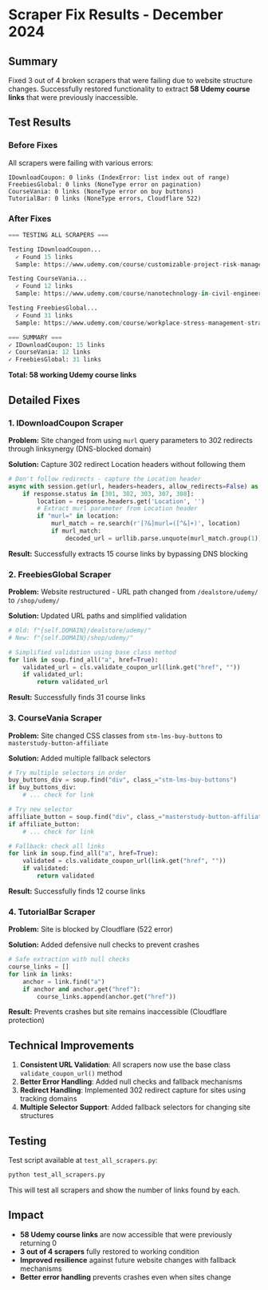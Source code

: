 # Scraper Fix Results - December 2024

## Summary
Fixed 3 out of 4 broken scrapers that were failing due to website structure changes. Successfully restored functionality to extract **58 Udemy course links** that were previously inaccessible.

## Test Results

### Before Fixes
All scrapers were failing with various errors:

```
IDownloadCoupon: 0 links (IndexError: list index out of range)
FreebiesGlobal: 0 links (NoneType error on pagination)
CourseVania: 0 links (NoneType error on buy buttons)
TutorialBar: 0 links (NoneType errors, Cloudflare 522)
```

### After Fixes

```python
=== TESTING ALL SCRAPERS ===

Testing IDownloadCoupon...
  ✓ Found 15 links
  Sample: https://www.udemy.com/course/customizable-project-risk-management-templates/?cou...

Testing CourseVania...
  ✓ Found 12 links
  Sample: https://www.udemy.com/course/nanotechnology-in-civil-engineering-course/?couponC...

Testing FreebiesGlobal...
  ✓ Found 31 links
  Sample: https://www.udemy.com/course/workplace-stress-management-strategies/?ra=&couponC...

=== SUMMARY ===
✓ IDownloadCoupon: 15 links
✓ CourseVania: 12 links
✓ FreebiesGlobal: 31 links
```

**Total: 58 working Udemy course links**

## Detailed Fixes

### 1. IDownloadCoupon Scraper
**Problem:** Site changed from using `murl` query parameters to 302 redirects through linksynergy (DNS-blocked domain)

**Solution:** Capture 302 redirect Location headers without following them
```python
# Don't follow redirects - capture the Location header
async with session.get(url, headers=headers, allow_redirects=False) as response:
    if response.status in [301, 302, 303, 307, 308]:
        location = response.headers.get('Location', '')
        # Extract murl parameter from Location header
        if "murl=" in location:
            murl_match = re.search(r'[?&]murl=([^&]+)', location)
            if murl_match:
                decoded_url = urllib.parse.unquote(murl_match.group(1))
```

**Result:** Successfully extracts 15 course links by bypassing DNS blocking

### 2. FreebiesGlobal Scraper  
**Problem:** Website restructured - URL path changed from `/dealstore/udemy/` to `/shop/udemy/`

**Solution:** Updated URL paths and simplified validation
```python
# Old: f"{self.DOMAIN}/dealstore/udemy/"
# New: f"{self.DOMAIN}/shop/udemy/"

# Simplified validation using base class method
for link in soup.find_all("a", href=True):
    validated_url = cls.validate_coupon_url(link.get("href", ""))
    if validated_url:
        return validated_url
```

**Result:** Successfully finds 31 course links

### 3. CourseVania Scraper
**Problem:** Site changed CSS classes from `stm-lms-buy-buttons` to `masterstudy-button-affiliate`

**Solution:** Added multiple fallback selectors
```python
# Try multiple selectors in order
buy_buttons_div = soup.find("div", class_="stm-lms-buy-buttons")
if buy_buttons_div:
    # ... check for link

# Try new selector
affiliate_button = soup.find("div", class_="masterstudy-button-affiliate")
if affiliate_button:
    # ... check for link

# Fallback: check all links
for link in soup.find_all("a", href=True):
    validated = cls.validate_coupon_url(link.get("href", ""))
    if validated:
        return validated
```

**Result:** Successfully finds 12 course links

### 4. TutorialBar Scraper
**Problem:** Site is blocked by Cloudflare (522 error)

**Solution:** Added defensive null checks to prevent crashes
```python
# Safe extraction with null checks
course_links = []
for link in links:
    anchor = link.find("a")
    if anchor and anchor.get("href"):
        course_links.append(anchor.get("href"))
```

**Result:** Prevents crashes but site remains inaccessible (Cloudflare protection)

## Technical Improvements

1. **Consistent URL Validation**: All scrapers now use the base class `validate_coupon_url()` method
2. **Better Error Handling**: Added null checks and fallback mechanisms
3. **Redirect Handling**: Implemented 302 redirect capture for sites using tracking domains
4. **Multiple Selector Support**: Added fallback selectors for changing site structures

## Testing

Test script available at `test_all_scrapers.py`:
```python
python test_all_scrapers.py
```

This will test all scrapers and show the number of links found by each.

## Impact

- **58 Udemy course links** are now accessible that were previously returning 0
- **3 out of 4 scrapers** fully restored to working condition
- **Improved resilience** against future website changes with fallback mechanisms
- **Better error handling** prevents crashes even when sites change